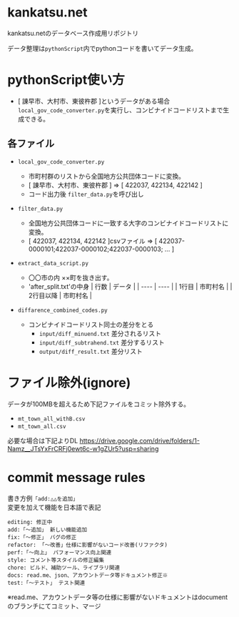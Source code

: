 # kankatsu.net
kankatsu.netのデータベース作成用リポジトリ

データ整理は```pythonScript```内でpythonコードを書いてデータ生成。

# pythonScript使い方
- [ 諌早市、大村市、東彼杵郡 ]というデータがある場合```local_gov_code_converter.py```を実行し、コンビナイドコードリストまで生成できる。
## 各ファイル
- ```local_gov_code_converter.py```
  - 市町村群のリストから全国地方公共団体コードに変換。
  - [ 諌早市、大村市、東彼杵郡 ] ⇒ [ 422037, 422134, 422142 ]
  - コード出力後 ```filter_data.py```を呼び出し
- ```filter_data.py```
  - 全国地方公共団体コードに一致する大字のコンビナイドコードリストに変換。
  - [ 422037, 422134, 422142 ]csvファイル ⇒ [ 422037-0000101;422037-0000102;422037-0000103; … ]

- ```extract_data_script.py```
  - 〇〇市の内 ××町を抜き出す。
  - 'after_split.txt'の中身
    | 行数 | データ |
    | ---- | ---- |
    | 1行目 | 市町村名 |
    | 2行目以降 | 市町村名 |

- ```diffarence_combined_codes.py```
  - コンビナイドコードリスト同士の差分をとる
    - ``input/diff_minuend.txt`` 差分されるリスト
    - ``input/diff_subtrahend.txt`` 差分するリスト
    - ``output/diff_result.txt`` 差分リスト
# ファイル除外(ignore)
データが100MBを超えるため下記ファイルをコミット除外する。
- ```mt_town_all_withB.csv```
- ```mt_town_all.csv```

必要な場合は下記よりDL
https://drive.google.com/drive/folders/1-Namz__JTsYxFrCRFj0ewt6c-w1gZUr5?usp=sharing


# commit message rules
書き方例``「add:△△を追加」``  
変更を加えて機能を日本語で表記
```
editing: 修正中
add:「～追加」 新しい機能追加
fix:「～修正」 バグの修正
refactor: 「～改善」仕様に影響がないコード改善(リファクタ)
perf:「～向上」 パフォーマンス向上関連
style: コメント等スタイルの修正編集
chore: ビルド、補助ツール、ライブラリ関連
docs: read.me、json、アカウントデータ等ドキュメント修正※
test:「～テスト」 テスト関連
```
※read.me、アカウントデータ等の仕様に影響がないドキュメントはdocumentのブランチにてコミット、マージ